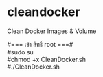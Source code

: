 # cleandocker
Clean Docker Images &amp; Volume

#=== เข้า สิทธิ์ root ===#<br>
#sudo su<br>
#chmod +x CleanDocker.sh<br>
#./CleanDocker.sh
